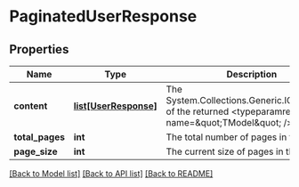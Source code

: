 # PaginatedUserResponse

## Properties
Name | Type | Description | Notes
------------ | ------------- | ------------- | -------------
**content** | [**list[UserResponse]**](UserResponse.md) | The System.Collections.Generic.ICollection&#x60;1 of the returned &lt;typeparamref name&#x3D;\&quot;TModel\&quot; /&gt;s. | [optional] 
**total_pages** | **int** | The total number of pages in the query. | [optional] 
**page_size** | **int** | The current size of pages in the query. | [optional] 

[[Back to Model list]](../README.md#documentation-for-models) [[Back to API list]](../README.md#documentation-for-api-endpoints) [[Back to README]](../README.md)


